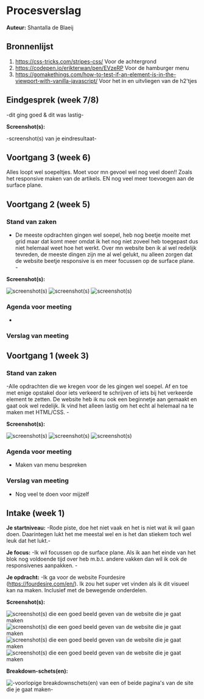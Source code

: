 # Procesverslag
**Auteur:** Shantalla de Blaeij



## Bronnenlijst
1. https://css-tricks.com/stripes-css/ Voor de achtergrond
2. https://codepen.io/erikterwan/pen/EVzeRP Voor de hamburger menu
3. https://gomakethings.com/how-to-test-if-an-element-is-in-the-viewport-with-vanilla-javascript/ Voor het in en uitvliegen van de h2'tjes



## Eindgesprek (week 7/8)

-dit ging goed & dit was lastig-

**Screenshot(s):**

-screenshot(s) van je eindresultaat-



## Voortgang 3 (week 6)

Alles loopt wel soepeltjes. Moet voor mn gevoel wel nog veel doen!! Zoals het responsive maken van de artikels. EN nog veel meer toevoegen aan de surface plane.



## Voortgang 2 (week 5)

### Stand van zaken

- De meeste opdrachten gingen wel soepel, heb nog beetje moeite met grid maar dat komt meer omdat ik het nog niet zoveel heb toegepast dus niet helemaal weet hoe het werkt. Over mn website ben ik al wel redelijk tevreden, de meeste dingen zijn me al wel gelukt, nu alleen zorgen dat de website beetje responsive is en meer focussen op de surface plane. -

**Screenshot(s):**

![screenshot(s)](images/Home.week5.png)
![screenshot(s)](images/Menu.week5.png)
![screenshot(s)](images/Artikel.week5.png)

### Agenda voor meeting

-

### Verslag van meeting





## Voortgang 1 (week 3)

### Stand van zaken

-Alle opdrachten die we kregen voor de les gingen wel soepel. Af en toe met enige opstakel door iets verkeerd te schrijven of iets bij het verkeerde element te zetten. De website heb ik nu ook een beginnetje aan gemaakt en gaat ook wel redelijk. Ik vind het alleen lastig om het echt al helemaal na te maken met HTML/CSS. -

**Screenshot(s):**

![screenshot(s)](images/Screenshot7.png)
![screenshot(s)](images/Screenshot6.png)
![screenshot(s)](images/Screenshot5.png)

### Agenda voor meeting

- Maken van menu bespreken

### Verslag van meeting

- Nog veel te doen voor mijzelf



## Intake (week 1)

**Je startniveau:** -Rode piste, doe het niet vaak en het is niet wat ik wil gaan doen. Daarintegen lukt het me meestal wel en is het dan stiekem toch wel leuk dat het lukt.-

**Je focus:** -Ik wil focussen op de surface plane. Als ik aan het einde van het blok nog voldoende tijd over heb m.b.t. andere vakken dan wil ik ook de responsivenes aanpakken. -

**Je opdracht:** -Ik ga voor de website Fourdesire (https://fourdesire.com/en/). Ik zou het super vet vinden als ik dit visueel kan na maken. Inclusief met de bewegende onderdelen. 


**Screenshot(s):**

![screenshot(s) die een goed beeld geven van de website die je gaat maken](images/screenshot1.png)
![screenshot(s) die een goed beeld geven van de website die je gaat maken](images/Screenshot2.png)
![screenshot(s) die een goed beeld geven van de website die je gaat maken](images/Screenshot3.png)
![screenshot(s) die een goed beeld geven van de website die je gaat maken](images/Screenshot4.png)

**Breakdown-schets(en):**

![-voorlopige breakdownschets(en) van een of beide pagina's van de site die je gaat maken-](images/dummy-image.svg)
